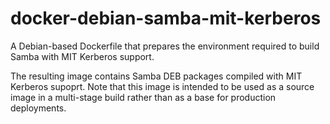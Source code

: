 # docker-debian-samba-mit-kerberos
A Debian-based Dockerfile that prepares the environment required to build Samba with MIT Kerberos support.

The resulting image contains Samba DEB packages compiled with MIT Kerberos supoprt. Note that this image is intended to be used as a source image in a multi-stage build rather than as a base for production deployments.
